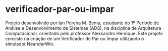 # verificador-par-ou-impar
Projeto desenvolvido por Ian Pereira M. Benia, estudante do 1º Período de Análise e Desenvolvimento de Sistemas (ADS), na disciplina de Arquitetura Computacional, orientado pelo professor Alexsandro Henrique.  Este projeto consiste na criação de um Verificador de Par ou Ímpar utilizando o simulador NeanderWin.
